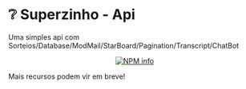 # ❔ Superzinho - Api

Uma simples api com Sorteios/Database/ModMail/StarBoard/Pagination/Transcript/ChatBot

<div align="center">
  <p>
    <a href="https://nodei.co/npm/reconlx
/"><img src="https://nodei.co/npm/reconlx.png?downloads=true&stars=true" alt="NPM info" /></a>
  </p>
</div>

Mais recursos podem vir em breve!
